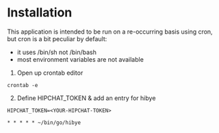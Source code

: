 # Installation
This application is intended to be run on a re-occurring basis using cron, but
cron is a bit peculiar by default:
- it uses /bin/sh not /bin/bash
- most environment variables are not available

1. Open up crontab editor

```
crontab -e
```

2. Define HIPCHAT_TOKEN & add an entry for hibye

```crontab
HIPCHAT_TOKEN=<YOUR-HIPCHAT-TOKEN>

* * * * * ~/bin/go/hibye
```
